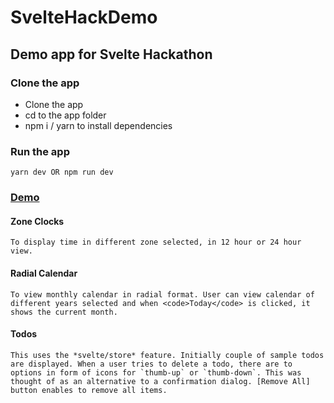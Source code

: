# SvelteHackDemo

## Demo app for Svelte Hackathon

### Clone the app

- Clone the app 
- cd to the app folder
- npm i / yarn to install dependencies

### Run the app
```
yarn dev OR npm run dev
```

### [Demo](https://github.com/srikantgdev/sveltehackdemo/blob/main/sveltehackdemo.gif)

#### Zone Clocks
```
To display time in different zone selected, in 12 hour or 24 hour view.
```

#### Radial Calendar
```
To view monthly calendar in radial format. User can view calendar of different years selected and when <code>Today</code> is clicked, it shows the current month.
```

#### Todos
```
This uses the *svelte/store* feature. Initially couple of sample todos are displayed. When a user tries to delete a todo, there are to options in form of icons for `thumb-up` or `thumb-down`. This was thought of as an alternative to a confirmation dialog. [Remove All] button enables to remove all items.
```
